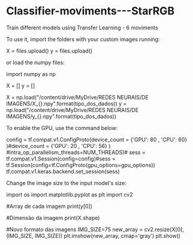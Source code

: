 # Classifier-moviments---StarRGB
Train different models using Transfer Learning - 6 moviments


To use it, import the folders with your custom images running:

X = files.upload()
y = files.upload()

or load the numpy files:

import numpy as np

X = []
y = []

X = np.load("/content/drive/MyDrive/REDES NEURAIS/DE IMAGENS/X_{}.npy".format(tipo_dos_dados))
y = np.load("/content/drive/MyDrive/REDES NEURAIS/DE IMAGENS/y_{}.npy".format(tipo_dos_dados))

To enable the GPU, use the command below:

config = tf.compat.v1.ConfigProto(device_count = {'GPU': 80 , 'CPU': 60} )#device_count = {'GPU': 20 , 'CPU': 56} ) #intra_op_parallelism_threads=NUM_THREADS)# 
sess = tf.compat.v1.Session(config=config)#sess = tf.Session(config=tf.ConfigProto(gpu_options=gpu_options)) 
tf.compat.v1.keras.backend.set_session(sess)


Change the image size to the input model's size:

import os
import matplotlib.pyplot as plt
import cv2

#Array de cada imagem
print(y[0])

#Dimensão da imagem
print(X.shape)

#Novo formato das imagens
IMG_SIZE=75
new_array = cv2.resize(X[0], (IMG_SIZE, IMG_SIZE))
plt.imshow(new_array, cmap='gray')
plt.show()
